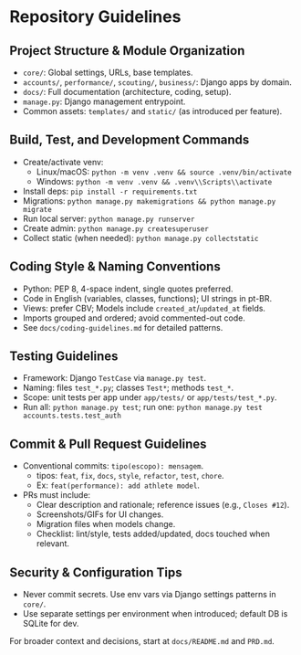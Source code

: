 # Repository Guidelines

## Project Structure & Module Organization
- `core/`: Global settings, URLs, base templates.
- `accounts/`, `performance/`, `scouting/`, `business/`: Django apps by domain.
- `docs/`: Full documentation (architecture, coding, setup).
- `manage.py`: Django management entrypoint.
- Common assets: `templates/` and `static/` (as introduced per feature).

## Build, Test, and Development Commands
- Create/activate venv:
  - Linux/macOS: `python -m venv .venv && source .venv/bin/activate`
  - Windows: `python -m venv .venv && .venv\\Scripts\\activate`
- Install deps: `pip install -r requirements.txt`
- Migrations: `python manage.py makemigrations && python manage.py migrate`
- Run local server: `python manage.py runserver`
- Create admin: `python manage.py createsuperuser`
- Collect static (when needed): `python manage.py collectstatic`

## Coding Style & Naming Conventions
- Python: PEP 8, 4-space indent, single quotes preferred.
- Code in English (variables, classes, functions); UI strings in pt-BR.
- Views: prefer CBV; Models include `created_at`/`updated_at` fields.
- Imports grouped and ordered; avoid commented-out code.
- See `docs/coding-guidelines.md` for detailed patterns.

## Testing Guidelines
- Framework: Django `TestCase` via `manage.py test`.
- Naming: files `test_*.py`; classes `Test*`; methods `test_*`.
- Scope: unit tests per app under `app/tests/` or `app/tests/test_*.py`.
- Run all: `python manage.py test`; run one: `python manage.py test accounts.tests.test_auth`

## Commit & Pull Request Guidelines
- Conventional commits: `tipo(escopo): mensagem`.
  - tipos: `feat`, `fix`, `docs`, `style`, `refactor`, `test`, `chore`.
  - Ex: `feat(performance): add athlete model`.
- PRs must include:
  - Clear description and rationale; reference issues (e.g., `Closes #12`).
  - Screenshots/GIFs for UI changes.
  - Migration files when models change.
  - Checklist: lint/style, tests added/updated, docs touched when relevant.

## Security & Configuration Tips
- Never commit secrets. Use env vars via Django settings patterns in `core/`.
- Use separate settings per environment when introduced; default DB is SQLite for dev.

For broader context and decisions, start at `docs/README.md` and `PRD.md`.
